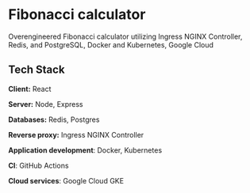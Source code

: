 
# Fibonacci calculator

Overengineered Fibonacci calculator utilizing Ingress NGINX Controller, Redis, and PostgreSQL, Docker and Kubernetes, Google Cloud


## Tech Stack

**Client:** React

**Server:** Node, Express

**Databases:** Redis, Postgres

**Reverse proxy:** Ingress NGINX Controller

**Application development**: Docker, Kubernetes

**CI**: GitHub Actions

**Cloud services**: Google Cloud GKE
